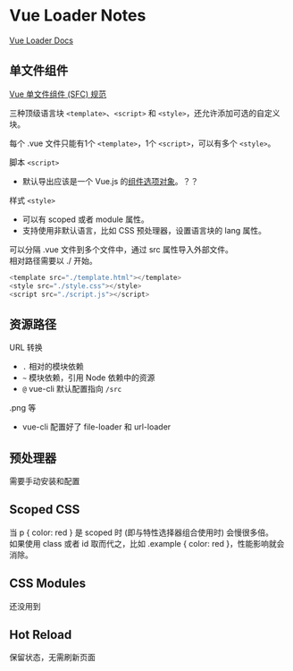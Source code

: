 # Vue Loader Notes

[Vue Loader Docs](https://vue-loader.vuejs.org/)

## 单文件组件

[Vue 单文件组件 (SFC) 规范](https://vue-loader.vuejs.org/zh/spec.html)

三种顶级语言块 `<template>`、`<script>` 和 `<style>`，还允许添加可选的自定义块。

每个 .vue 文件只能有1个 `<template>`，1个 `<script>`，可以有多个 `<style>`。

脚本 `<script>`
- 默认导出应该是一个 Vue.js 的[组件选项对象](https://cn.vuejs.org/v2/api/#%E9%80%89%E9%A1%B9-%E6%95%B0%E6%8D%AE)。？？

样式 `<style>`
- 可以有 scoped 或者 module 属性。
- 支持使用非默认语言，比如 CSS 预处理器，设置语言块的 lang 属性。

可以分隔 .vue 文件到多个文件中，通过 src 属性导入外部文件。<br>
相对路径需要以 ./ 开始。
```js
<template src="./template.html"></template>
<style src="./style.css"></style>
<script src="./script.js"></script>
```

## 资源路径

URL 转换
- `.` 相对的模块依赖
- `~` 模块依赖，引用 Node 依赖中的资源
- `@` vue-cli 默认配置指向 `/src`

.png 等
- vue-cli 配置好了 file-loader 和 url-loader

## 预处理器

需要手动安装和配置

## Scoped CSS

当 p { color: red } 是 scoped 时 (即与特性选择器组合使用时) 会慢很多倍。<br>
如果使用 class 或者 id 取而代之，比如 .example { color: red }，性能影响就会消除。

## CSS Modules

还没用到

## Hot Reload

保留状态，无需刷新页面